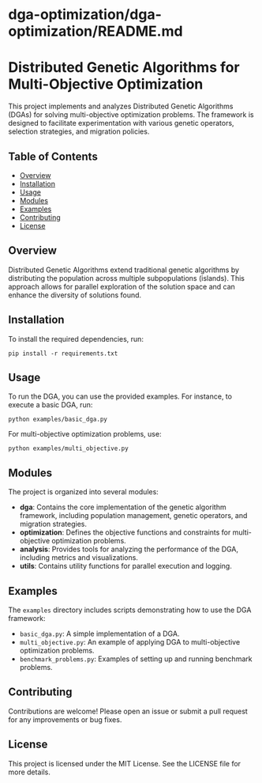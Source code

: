 # dga-optimization/dga-optimization/README.md

# Distributed Genetic Algorithms for Multi-Objective Optimization

This project implements and analyzes Distributed Genetic Algorithms (DGAs) for solving multi-objective optimization problems. The framework is designed to facilitate experimentation with various genetic operators, selection strategies, and migration policies.

## Table of Contents

- [Overview](#overview)
- [Installation](#installation)
- [Usage](#usage)
- [Modules](#modules)
- [Examples](#examples)
- [Contributing](#contributing)
- [License](#license)

## Overview

Distributed Genetic Algorithms extend traditional genetic algorithms by distributing the population across multiple subpopulations (islands). This approach allows for parallel exploration of the solution space and can enhance the diversity of solutions found.

## Installation

To install the required dependencies, run:

```
pip install -r requirements.txt
```

## Usage

To run the DGA, you can use the provided examples. For instance, to execute a basic DGA, run:

```
python examples/basic_dga.py
```

For multi-objective optimization problems, use:

```
python examples/multi_objective.py
```

## Modules

The project is organized into several modules:

- **dga**: Contains the core implementation of the genetic algorithm framework, including population management, genetic operators, and migration strategies.
- **optimization**: Defines the objective functions and constraints for multi-objective optimization problems.
- **analysis**: Provides tools for analyzing the performance of the DGA, including metrics and visualizations.
- **utils**: Contains utility functions for parallel execution and logging.

## Examples

The `examples` directory includes scripts demonstrating how to use the DGA framework:

- `basic_dga.py`: A simple implementation of a DGA.
- `multi_objective.py`: An example of applying DGA to multi-objective optimization problems.
- `benchmark_problems.py`: Examples of setting up and running benchmark problems.

## Contributing

Contributions are welcome! Please open an issue or submit a pull request for any improvements or bug fixes.

## License

This project is licensed under the MIT License. See the LICENSE file for more details.